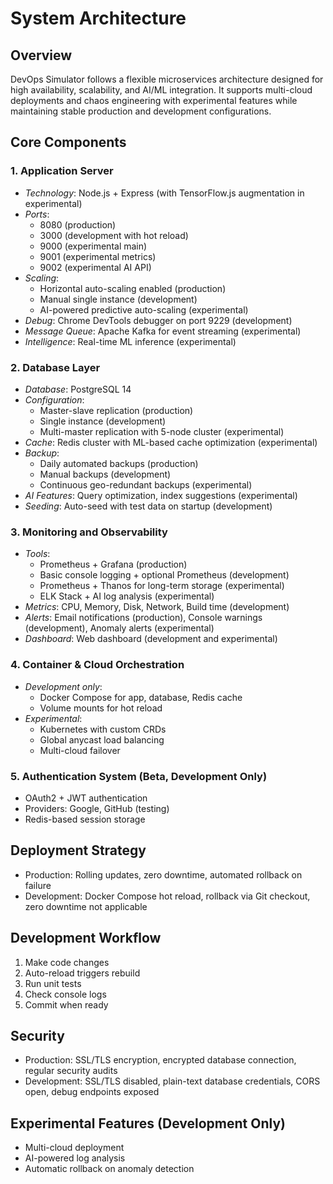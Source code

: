 # System Architecture

## Overview

DevOps Simulator follows a flexible microservices architecture designed for high availability, scalability, and AI/ML integration. It supports multi-cloud deployments and chaos engineering with experimental features while maintaining stable production and development configurations.

## Core Components

### 1. Application Server

- *Technology*: Node.js + Express (with TensorFlow.js augmentation in experimental)
- *Ports*:
  - 8080 (production)
  - 3000 (development with hot reload)
  - 9000 (experimental main)
  - 9001 (experimental metrics)
  - 9002 (experimental AI API)
- *Scaling*:
  - Horizontal auto-scaling enabled (production)
  - Manual single instance (development)
  - AI-powered predictive auto-scaling (experimental)
- *Debug*: Chrome DevTools debugger on port 9229 (development)
- *Message Queue*: Apache Kafka for event streaming (experimental)
- *Intelligence*: Real-time ML inference (experimental)

### 2. Database Layer

- *Database*: PostgreSQL 14
- *Configuration*:
  - Master-slave replication (production)
  - Single instance (development)
  - Multi-master replication with 5-node cluster (experimental)
- *Cache*: Redis cluster with ML-based cache optimization (experimental)
- *Backup*:
  - Daily automated backups (production)
  - Manual backups (development)
  - Continuous geo-redundant backups (experimental)
- *AI Features*: Query optimization, index suggestions (experimental)
- *Seeding*: Auto-seed with test data on startup (development)

### 3. Monitoring and Observability

- *Tools*:
  - Prometheus + Grafana (production)
  - Basic console logging + optional Prometheus (development)
  - Prometheus + Thanos for long-term storage (experimental)
  - ELK Stack + AI log analysis (experimental)
- *Metrics*: CPU, Memory, Disk, Network, Build time (development)
- *Alerts*: Email notifications (production), Console warnings (development), Anomaly alerts (experimental)
- *Dashboard*: Web dashboard (development and experimental)

### 4. Container & Cloud Orchestration

- *Development only*:
  - Docker Compose for app, database, Redis cache
  - Volume mounts for hot reload
- *Experimental*:
  - Kubernetes with custom CRDs
  - Global anycast load balancing
  - Multi-cloud failover

### 5. Authentication System (Beta, Development Only)

- OAuth2 + JWT authentication
- Providers: Google, GitHub (testing)
- Redis-based session storage

## Deployment Strategy

- Production: Rolling updates, zero downtime, automated rollback on failure
- Development: Docker Compose hot reload, rollback via Git checkout, zero downtime not applicable

## Development Workflow

1. Make code changes
2. Auto-reload triggers rebuild
3. Run unit tests
4. Check console logs
5. Commit when ready

## Security

- Production: SSL/TLS encryption, encrypted database connection, regular security audits
- Development: SSL/TLS disabled, plain-text database credentials, CORS open, debug endpoints exposed

## Experimental Features (Development Only)

- Multi-cloud deployment
- AI-powered log analysis
- Automatic rollback on anomaly detection